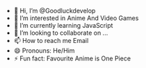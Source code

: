 - 👋 Hi, I’m @Goodluckdevelop
- 👀 I’m interested in Anime And Video Games 
- 🌱 I’m currently learning JavaScript
- 💞️ I’m looking to collaborate on ...
- 📫 How to reach me Email
- 😄 Pronouns: He/Him
- ⚡ Fun fact: Favourite Anime is One Piece

<!---
Goodluckdevelop/Goodluckdevelop is a ✨ special ✨ repository because its `README.md` (this file) appears on your GitHub profile.
You can click the Preview link to take a look at your changes.
--->
